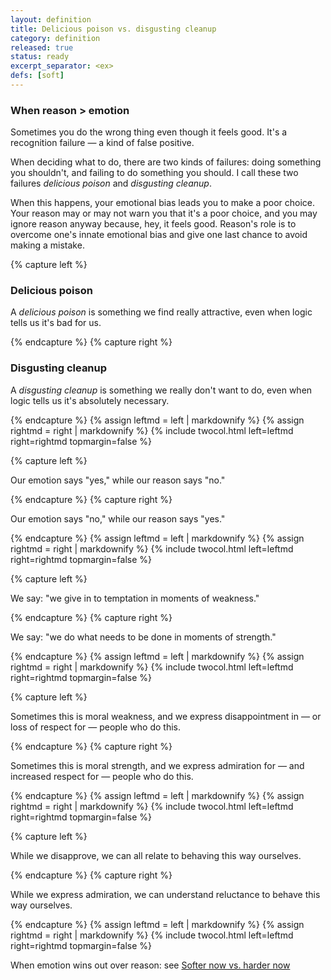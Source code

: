 ```yaml
---
layout: definition
title: Delicious poison vs. disgusting cleanup
category: definition
released: true
status: ready
excerpt_separator: <ex>
defs: [soft]
---
```


### When reason > emotion

Sometimes you do the wrong thing even though it feels good.
It's a recognition failure &mdash; a kind of false positive.

When deciding what to do, there are two kinds of failures:
doing something you shouldn't, and failing to do something you
should. I call these two failures *delicious poison* and
*disgusting cleanup*.

When this happens, your emotional bias leads you to make a poor
choice.  Your reason may or may not warn you that it's a poor choice,
and you may ignore reason anyway because, hey, it feels good.  Reason's role
is to overcome one's innate emotional bias and give one last chance to
avoid making a mistake.

{% capture left %}

### Delicious poison
A *delicious poison* is something we find really attractive, even when logic tells us it's bad for us.

{% endcapture %}
{% capture right %}

### Disgusting cleanup
A *disgusting cleanup* is something we really don't want to do, even when logic tells us it's
absolutely necessary.

{% endcapture %}
{% assign leftmd = left | markdownify %}
{% assign rightmd = right | markdownify %}
{% include twocol.html left=leftmd right=rightmd topmargin=false %}


{% capture left %}

Our emotion says "yes," while our reason says "no."

{% endcapture %}
{% capture right %}

Our emotion says "no," while our reason says "yes."

{% endcapture %}
{% assign leftmd = left | markdownify %}
{% assign rightmd = right | markdownify %}
{% include twocol.html left=leftmd right=rightmd topmargin=false %}


{% capture left %}

We say: "we give in to temptation in moments of weakness."

{% endcapture %}
{% capture right %}

We say: "we do what needs to be done in moments of strength."

{% endcapture %}
{% assign leftmd = left | markdownify %}
{% assign rightmd = right | markdownify %}
{% include twocol.html left=leftmd right=rightmd topmargin=false %}


{% capture left %}

Sometimes this is moral weakness, and we express disappointment in
&mdash; or loss of respect for &mdash; people who do this.

{% endcapture %}
{% capture right %}

Sometimes this is moral strength, and we express admiration for &mdash; and increased
respect for &mdash; people who do this.

{% endcapture %}
{% assign leftmd = left | markdownify %}
{% assign rightmd = right | markdownify %}
{% include twocol.html left=leftmd right=rightmd topmargin=false %}



{% capture left %}

While we disapprove, we can all relate to behaving this way ourselves.

{% endcapture %}
{% capture right %}

While we express admiration, we can understand reluctance to behave this way ourselves.

{% endcapture %}
{% assign leftmd = left | markdownify %}
{% assign rightmd = right | markdownify %}
{% include twocol.html left=leftmd right=rightmd topmargin=false %}


When emotion wins out over reason: see [Softer now vs. harder now](soft)
